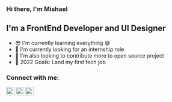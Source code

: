 ### Hi there, I'm Mishael

## I'm a FrontEnd Developer and UI Designer
- 😎 I'm currently learning everything 😅
- 🤩 I'm currently looking for an internship role
- 🥰 I'm also looking to contribute more to open source project
- 🤑 2022 Goals: Land my first tech job

### Connect with me:

[<img align="left" alt="Mishael | linkedin" width="22px" src="https://cdn.jsdeliver.net/npm/simple-icons@v3/icons/linkedin.svg" />][linkedin]
[<img align="left" alt="Mishael | twitter" width="22px" src="https://cdn.jsdeliver.net/npm/simple-icons@v3/icons/twitter.svg" />][twitter]
[<img align="left" alt="Mishael | instagram" width="22px" src="https://cdn.jsdeliver.net/npm/simple-icons@v3/icons/instagram.svg" />][instagram]

<br />

[linkedin]: https://linkedin.com/in/mishael-dada
[twitter]: https://twiter.com/Dada_Mishael
[instagram]: https://instagram.com/mishaeldada